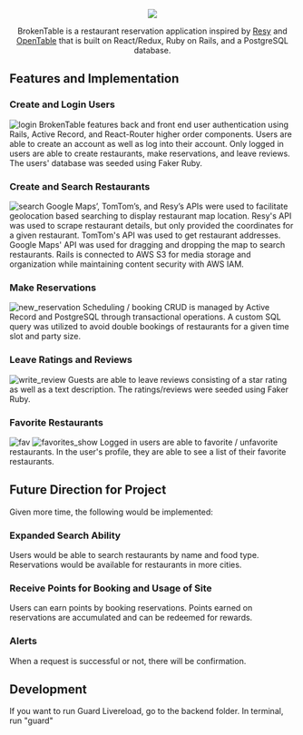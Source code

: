 
<p align="center"><img src="https://user-images.githubusercontent.com/60662264/119245719-247e1880-bb30-11eb-8bbf-3ee43f2469ca.png" /></p>

<p align="center">BrokenTable is a restaurant reservation application inspired by <a href="resy.com">Resy</a> and <a href="https://opentable.com">OpenTable</a> that is built on React/Redux, Ruby on Rails, and a PostgreSQL database.</p>

## Features and Implementation

### Create and Login Users

![login](https://user-images.githubusercontent.com/60662264/119245734-4a0b2200-bb30-11eb-9261-0a29f9754ec2.gif)
BrokenTable features back and front end user authentication using Rails, Active Record, and React-Router higher order components. Users are able to create an account as well as log into their account. Only logged in users are able to create restaurants, make reservations, and leave reviews. The users' database was seeded using Faker Ruby.

### Create and Search Restaurants

![search](https://user-images.githubusercontent.com/60662264/119245737-4ecfd600-bb30-11eb-9f0c-432bee87a49e.gif)
Google Maps’, TomTom’s, and Resy’s APIs were used to facilitate geolocation based searching to display restaurant map location. Resy's API was used to scrape restaurant details, but only provided the coordinates for a given restaurant. TomTom's API was used to get restaurant addresses. Google Maps' API was used for dragging and dropping the map to search restaurants. Rails is connected to AWS S3 for media storage and organization while maintaining content security with AWS IAM.

### Make Reservations

![new_reservation](https://user-images.githubusercontent.com/60662264/119245741-52635d00-bb30-11eb-9512-7e5d22e267b2.gif)
Scheduling / booking CRUD is managed by Active Record and PostgreSQL through transactional operations. A custom SQL query was utilized to avoid double bookings of restaurants for a given time slot and party size.

### Leave Ratings and Reviews

![write_review](https://user-images.githubusercontent.com/60662264/119245745-55f6e400-bb30-11eb-9e48-8d1de23223fc.gif)
Guests are able to leave reviews consisting of a star rating as well as a text description. The ratings/reviews were seeded using Faker Ruby.

### Favorite Restaurants

![fav](https://user-images.githubusercontent.com/60662264/119245750-5a230180-bb30-11eb-81bf-60119ddb42b8.gif)
![favorites_show](https://user-images.githubusercontent.com/60662264/119245752-5c855b80-bb30-11eb-9af2-034387aae02e.gif)
Logged in users are able to favorite / unfavorite restaurants. In the user's profile, they are able to see a list of their favorite restaurants.

## Future Direction for Project

Given more time, the following would be implemented:

### Expanded Search Ability

Users would be able to search restaurants by name and food type. Reservations would be available for restaurants in more cities.

### Receive Points for Booking and Usage of Site

Users can earn points by booking reservations. Points earned on reservations are accumulated and can be redeemed for rewards.

### Alerts

When a request is successful or not, there will be confirmation.

## Development

If you want to run Guard Livereload, go to the backend folder. In terminal, run "guard"
